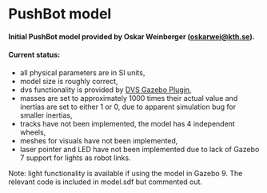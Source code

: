 # PushBot model

#### Initial PushBot model provided by Oskar Weinberger (oskarwei@kth.se).

#### Current status:

- all physical parameters are in SI units,
- model size is roughly correct,
- dvs functionality is provided by [DVS Gazebo Plugin](https://github.com/HBPNeurorobotics/gazebo_dvs_plugin),
- masses are set to approximately 1000 times their actual value and inertias are set to either 1 or 0, due to apparent simulation bug for smaller inertias,
- tracks have not been implemented, the model has 4 independent wheels,
- meshes for visuals have not been implemented,
- laser pointer and LED have not been implemented due to lack of Gazebo 7 support for lights as robot links.

Note: light functionality is available if using the model in Gazebo 9. The relevant code is included in model.sdf but commented out.
